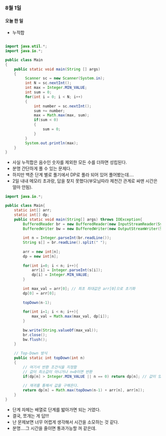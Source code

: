 ### 8월 1일
#### 오늘 한 일
- 누적합

```java

import java.util.*;
import java.io.*;

public class Main
{
    public static void main(String [] args)
    {
         Scanner sc = new Scanner(System.in);
         int N = sc.nextInt();
         int max = Integer.MIN_VALUE;
         int sum = 0;
         for(int i = 0; i < N; i++)
         {
             int number = sc.nextInt();
             sum += number;
             max = Math.max(max, sum);
             if(sum < 0)
             {
                 sum = 0;
             }
         }
         System.out.println(max);
    }
}

```
- 사실 누적합은 음수인 숫자를 제외한 모든 수를 더하면 성립된다.
- 분명 간단하게 풀 수 있는 문제다.
- 하지만 백준 단계 별로 풀기에서 DP로 풀라 되어 있어 풀어봤는데....
- 2일 내내 메모리 초과랑, 답을 찾지 못했다(부모님따라 제천간 관계로 싸맨 시간은 얼마 안됨).

``` java
import java.io.*;

public class Main{
    static int[] arr;
    static int[] dp;
    public static void main(String[] args) throws IOException{
        BufferedReader br = new BufferedReader(new InputStreamReader(System.in));
        BufferedWriter bw = new BufferedWriter(new OutputStreamWriter(System.out));
        
        int n = Integer.parseInt(br.readLine());
        String s[] = br.readLine().split(" ");
        
        arr = new int[n];
        dp = new int[n];
        
        for(int i=0; i < n; i++){
            arr[i] = Integer.parseInt(s[i]);
            dp[i] = Integer.MIN_VALUE; 
        }
        
        int max_val = arr[0]; // 최초 최대값은 arr[0]으로 초기화
        dp[0] = arr[0];
        
        topDown(n-1);
      
        for(int i=1; i < n; i++){
            max_val = Math.max(max_val, dp[i]);
        }
        
        bw.write(String.valueOf(max_val));
        br.close();
        bw.flush();
    }
    
    // Top-Down 방식
    public static int topDown(int n)
    {
        // 여기서 반환 조건식을 지정함
        // 값이 최소값이 아니거나 n=0이면 반환
        if(dp[n] > Integer.MIN_VALUE || n == 0) return dp[n]; // 값이 있거나 n이 0이면 반환
        
        // 재귀를 통해서 값을 구해온다.
        return dp[n] = Math.max(topDown(n-1) + arr[n], arr[n]);
    }
}

````
- 단계 자체는 배열로 단계를 밟아가면 되는 거였다. 
- 결국, 쪼개는 게 답!!!
- 난 문제보면 너무 어렵게 생각해서 시간을 소모하는 것 같다.
- 분명....그 시간을 줄이면 통과가능할 꺼 같은데.



